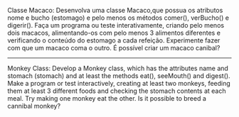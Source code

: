Classe Macaco: Desenvolva uma classe Macaco,que possua os atributos nome e bucho (estomago) 
e pelo menos os métodos comer(), verBucho() e digerir(). 
Faça um programa ou teste interativamente, criando pelo menos dois macacos, alimentando-os com pelo menos 3 alimentos diferentes 
e verificando o conteúdo do estomago a cada refeição. Experimente fazer com que um macaco coma o outro. É possível criar um macaco canibal?

--------------------------------------------------------------------------------------------------------------------

Monkey Class: Develop a Monkey class, which has the attributes name and stomach (stomach) 
and at least the methods eat(), seeMouth() and digest(). 
Make a program or test interactively, creating at least two monkeys, feeding them at least 3 different foods 
and checking the stomach contents at each meal. Try making one monkey eat the other. Is it possible to breed a cannibal monkey?
